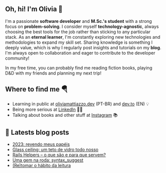 ## Oh, hi! I'm Olivia 👋

I'm a passionate **software developer** and **M.Sc.'s student** with a strong focus on **problem-solving**. I consider myself **technology-agnostic**, always choosing the best tools for the job rather than sticking to any particular stack. As an **eternal learner**, I'm constantly exploring new technologies and methodologies to expand my skill set. Sharing knowledge is something I deeply value, which is why I regularly post insights and tutorials on my **blog**. I'm always open to collaboration and eager to contribute to the developer community!

In my free time, you can probably find me reading fiction books, playing D&D with my friends and planning my next trip!

## Where to find me 🪂
* Learning in public at [oliviamattiazzo.dev](https://oliviamattiazzo.dev/) (PT-BR) and [dev.to](https://dev.to/oliviamattiazzo) (EN) 💡
* Being more serious at [LinkedIn](https://www.linkedin.com/in/oliviamattiazzo) 👩‍💼
* Talking about books and other stuff at [Instagram](https://www.instagram.com/aquariocomvirgem/) 📚

## 🚨 Latests blog posts
<!-- BLOG-POST-LIST:START -->
- [2023: revendo meus papéis](https://oliviamattiazzo.dev/2023/12/06/2023-revendo-meus-papeis/)
- [Glass ceiling: um teto de vidro todo nosso](https://oliviamattiazzo.dev/2023/07/02/glass-ceiling-um-teto-de-vidro-todo-nosso/)
- [Rails Helpers – o que são e para que servem?](https://oliviamattiazzo.dev/2023/04/02/rails-helpers/)
- [Uma gem na roda: syntax_suggest](https://oliviamattiazzo.dev/2022/12/23/uma-gem-na-roda-syntax-suggest/)
- [&lpar;Re&rpar;tomar o hábito da leitura](https://oliviamattiazzo.dev/2022/12/12/retomar-o-habito-da-leitura/)
<!-- BLOG-POST-LIST:END -->
